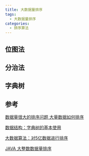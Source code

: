 ```yaml
---
title: 大数据量排序
tags: 
  - 大数据量排序
categories:
  - 排序算法
---
```



## 位图法





## 分治法





## 字典树





## 参考

[数据量很大的排序问题 大量数据如何排序](http://blog.csdn.net/guyuealian/article/details/51151674)

[数据结构：字典树的基本使用](http://blog.csdn.net/lemon_tree12138/article/details/49177509)

[大数据算法：对5亿数据进行排序](http://blog.csdn.net/lemon_tree12138/article/details/48783535)

[JAVA 大整数数据量排序](http://www.cnblogs.com/lqminn/archive/2012/08/30/2663281.html)

